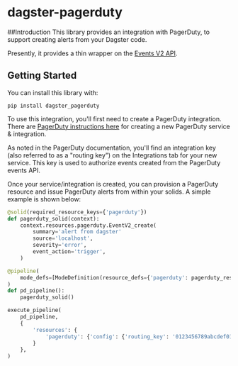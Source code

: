 # dagster-pagerduty

##Introduction
This library provides an integration with PagerDuty, to support creating alerts from your Dagster
code.

Presently, it provides a thin wrapper on the [Events V2 API](https://v2.developer.pagerduty.com/docs/events-api-v2).

## Getting Started

You can install this library with:

```
pip install dagster_pagerduty
```

To use this integration, you'll first need to create a PagerDuty integration. There are [PagerDuty instructions here](https://support.pagerduty.com/docs/services-and-integrations#section-events-api-v2) for creating a new PagerDuty service & integration.

As noted in the PagerDuty documentation, you'll find an integration key (also referred to as a "routing key") on the Integrations tab for your new service. This key is used to authorize events created from the PagerDuty events API.

Once your service/integration is created, you can provision a PagerDuty resource and issue PagerDuty alerts from within your solids. A simple example is shown below:

```python
@solid(required_resource_keys={'pagerduty'})
def pagerduty_solid(context):
    context.resources.pagerduty.EventV2_create(
        summary='alert from dagster'
        source='localhost',
        severity='error',
        event_action='trigger',
    )

@pipeline(
    mode_defs=[ModeDefinition(resource_defs={'pagerduty': pagerduty_resource})],
)
def pd_pipeline():
    pagerduty_solid()

execute_pipeline(
    pd_pipeline,
    {
        'resources': {
            'pagerduty': {'config': {'routing_key': '0123456789abcdef0123456789abcdef'}}
        }
    },
)
```
